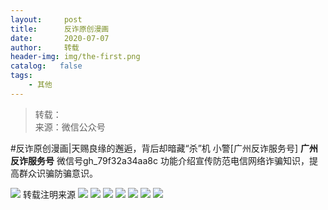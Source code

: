 ```yaml
---
layout:     post
title:      反诈原创漫画
date:       2020-07-07
author:     转载
header-img: img/the-first.png
catalog:   false
tags:
    - 其他
---
```


<blockquote><p>转载：<br>
来源：微信公众号</p></blockquote>

#反诈原创漫画|天赐良缘的邂逅，背后却暗藏“杀”机
小警[广州反诈服务号]
**广州反诈服务号**
微信号gh_79f32a34aa8c
功能介绍宣传防范电信网络诈骗知识，提高群众识骗防骗意识。

![]({{site.baseurl}}/postimg/U80CvqU0rQoj28lia8ADCL5AW90zEfIuXlAR0lXnxsD2So74aNRIOp2SdpAOqa9Rs5Ncxrria1Xqy2j3eXBYsY7A.gif)
转载注明来源
![]({{site.baseurl}}/postimg/U80CvqU0rQqictMJYVEFtHtXucyo3XVKT0ic7BILjpFianL4YhLErQTvvlcGsehW6K5PtMN3cAkhXoEZRoKFc1iayw.jpeg)
![]({{site.baseurl}}/postimg/U80CvqU0rQqictMJYVEFtHtXucyo3XVKT7qPMG6hIyeOias6JoMUWeiapwARlzll8foU1zcStFPZet8mT90yaWZhg.jpeg)
![]({{site.baseurl}}/postimg/U80CvqU0rQqictMJYVEFtHtXucyo3XVKTvPdULwLKyPVEmzp05ibqFnygUhPK7eC03eJF3zRqrwrWstUWegTG16Q.jpeg)
![]({{site.baseurl}}/postimg/U80CvqU0rQqictMJYVEFtHtXucyo3XVKT2XLUFO5I6wEnbtKUqc6I5qtW2pcxQPaQfibUMElY8nia4FFqTQz7HjUg.jpeg)
![]({{site.baseurl}}/postimg/U80CvqU0rQqictMJYVEFtHtXucyo3XVKTTWz9OL8WU9RRuELH6wXy2JIrQ6HEENlbPSMbd2HgNOfxhICySXFcvQ.jpeg)
![]({{site.baseurl}}/postimg/U80CvqU0rQqictMJYVEFtHtXucyo3XVKTHHS9mUw7g58k4QJfpFmPouGN01CxW0NwqU0icqg6Mov9dazRebjLh7w.jpeg)
![]({{site.baseurl}}/postimg/U80CvqU0rQqictMJYVEFtHtXucyo3XVKTicXeQ7PLVFJX8r2MXGra9RKPibrWDuHsXCYp18IrXX9JykJsKcdHJkiaw.gif)
